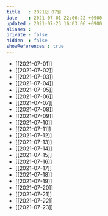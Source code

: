 ```yaml
---
title   : 2021년 07월 
date    : 2021-07-01 22:00:22 +0900
updated : 2021-07-23 16:03:06 +0900
aliases : 
private : false
hidden  : false
showReferences : true
---
```

- [[2021-07-01]] 
- [[2021-07-02]]
- [[2021-07-03]]
- [[2021-07-04]]
- [[2021-07-05]] 
- [[2021-07-06]]
- [[2021-07-07]]
- [[2021-07-08]]
- [[2021-07-09]]
- [[2021-07-10]]
- [[2021-07-11]]
- [[2021-07-12]]
- [[2021-07-13]]
- [[2021-07-14]]
- [[2021-07-15]]
- [[2021-07-16]]
- [[2021-07-17]]
- [[2021-07-18]]
- [[2021-07-19]]
- [[2021-07-20]]
- [[2021-07-21]]
- [[2021-07-22]]
- [[2021-07-23]]

